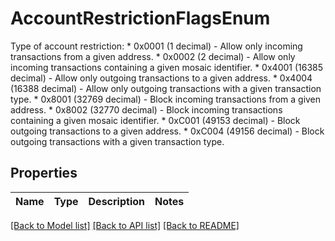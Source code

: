 # AccountRestrictionFlagsEnum

Type of account restriction: * 0x0001 (1 decimal) - Allow only incoming transactions from a given address. * 0x0002 (2 decimal) - Allow only incoming transactions containing a given mosaic identifier. * 0x4001 (16385 decimal) - Allow only outgoing transactions to a given address. * 0x4004 (16388 decimal) - Allow only outgoing transactions with a given transaction type. * 0x8001 (32769 decimal) - Block incoming transactions from a given address. * 0x8002 (32770 decimal) - Block incoming transactions containing a given mosaic identifier. * 0xC001 (49153 decimal) - Block outgoing transactions to a given address. * 0xC004 (49156 decimal) - Block outgoing transactions with a given transaction type. 
## Properties
Name | Type | Description | Notes
------------ | ------------- | ------------- | -------------

[[Back to Model list]](../README.md#documentation-for-models) [[Back to API list]](../README.md#documentation-for-api-endpoints) [[Back to README]](../README.md)


